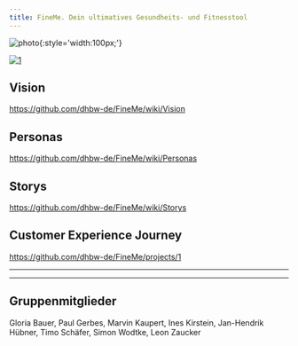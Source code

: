 ```yaml
---
title: FineMe. Dein ultimatives Gesundheits- und Fitnesstool
---
```

![photo](https://ibb.co/y0j4wF2){:style='width:100px;'}

<a href="https://imgbb.com/"><img src="https://i.ibb.co/dBYmd4Z/1.png" alt="1" border="0"></a>

## Vision
https://github.com/dhbw-de/FineMe/wiki/Vision
## Personas
https://github.com/dhbw-de/FineMe/wiki/Personas
## Storys
https://github.com/dhbw-de/FineMe/wiki/Storys
## Customer Experience Journey
https://github.com/dhbw-de/FineMe/projects/1

---
---

## Gruppenmitglieder
Gloria Bauer, Paul Gerbes, Marvin Kaupert, Ines Kirstein, Jan-Hendrik Hübner, Timo Schäfer, Simon Wodtke, Leon Zaucker
